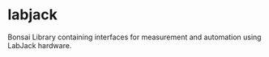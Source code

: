 # labjack
Bonsai Library containing interfaces for measurement and automation using LabJack hardware.
